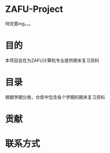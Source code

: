# ZAFU-Project

待完善ing。。。

# 目的

本项目旨在为ZAFU计算机专业提供期末复习资料

# 目录

根据学期分类，仓库中包含各个学期的期末复习资料



# 贡献



# 联系方式



